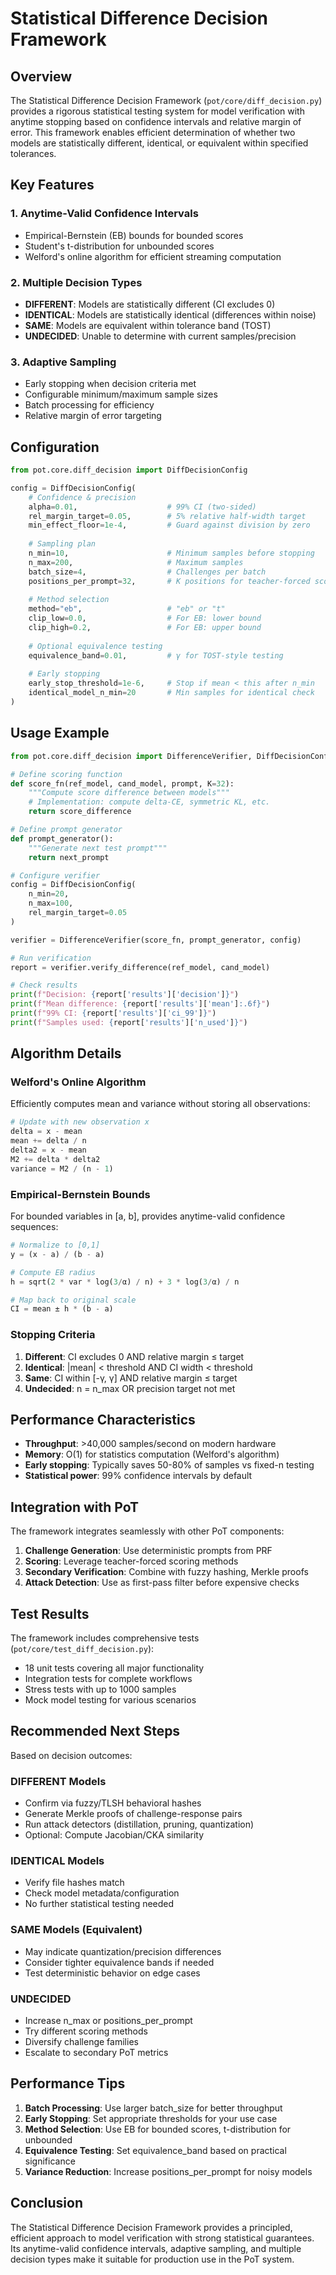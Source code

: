 # Statistical Difference Decision Framework

## Overview

The Statistical Difference Decision Framework (`pot/core/diff_decision.py`) provides a rigorous statistical testing system for model verification with anytime stopping based on confidence intervals and relative margin of error. This framework enables efficient determination of whether two models are statistically different, identical, or equivalent within specified tolerances.

## Key Features

### 1. **Anytime-Valid Confidence Intervals**
- Empirical-Bernstein (EB) bounds for bounded scores
- Student's t-distribution for unbounded scores
- Welford's online algorithm for efficient streaming computation

### 2. **Multiple Decision Types**
- **DIFFERENT**: Models are statistically different (CI excludes 0)
- **IDENTICAL**: Models are statistically identical (differences within noise)
- **SAME**: Models are equivalent within tolerance band (TOST)
- **UNDECIDED**: Unable to determine with current samples/precision

### 3. **Adaptive Sampling**
- Early stopping when decision criteria met
- Configurable minimum/maximum sample sizes
- Batch processing for efficiency
- Relative margin of error targeting

## Configuration

```python
from pot.core.diff_decision import DiffDecisionConfig

config = DiffDecisionConfig(
    # Confidence & precision
    alpha=0.01,                    # 99% CI (two-sided)
    rel_margin_target=0.05,        # 5% relative half-width target
    min_effect_floor=1e-4,         # Guard against division by zero
    
    # Sampling plan
    n_min=10,                      # Minimum samples before stopping
    n_max=200,                     # Maximum samples
    batch_size=4,                  # Challenges per batch
    positions_per_prompt=32,       # K positions for teacher-forced scoring
    
    # Method selection
    method="eb",                   # "eb" or "t"
    clip_low=0.0,                  # For EB: lower bound
    clip_high=0.2,                 # For EB: upper bound
    
    # Optional equivalence testing
    equivalence_band=0.01,         # γ for TOST-style testing
    
    # Early stopping
    early_stop_threshold=1e-6,     # Stop if mean < this after n_min
    identical_model_n_min=20       # Min samples for identical check
)
```

## Usage Example

```python
from pot.core.diff_decision import DifferenceVerifier, DiffDecisionConfig

# Define scoring function
def score_fn(ref_model, cand_model, prompt, K=32):
    """Compute score difference between models"""
    # Implementation: compute delta-CE, symmetric KL, etc.
    return score_difference

# Define prompt generator
def prompt_generator():
    """Generate next test prompt"""
    return next_prompt

# Configure verifier
config = DiffDecisionConfig(
    n_min=20,
    n_max=100,
    rel_margin_target=0.05
)

verifier = DifferenceVerifier(score_fn, prompt_generator, config)

# Run verification
report = verifier.verify_difference(ref_model, cand_model)

# Check results
print(f"Decision: {report['results']['decision']}")
print(f"Mean difference: {report['results']['mean']:.6f}")
print(f"99% CI: {report['results']['ci_99']}")
print(f"Samples used: {report['results']['n_used']}")
```

## Algorithm Details

### Welford's Online Algorithm
Efficiently computes mean and variance without storing all observations:
```python
# Update with new observation x
delta = x - mean
mean += delta / n
delta2 = x - mean
M2 += delta * delta2
variance = M2 / (n - 1)
```

### Empirical-Bernstein Bounds
For bounded variables in [a, b], provides anytime-valid confidence sequences:
```python
# Normalize to [0,1]
y = (x - a) / (b - a)

# Compute EB radius
h = sqrt(2 * var * log(3/α) / n) + 3 * log(3/α) / n

# Map back to original scale
CI = mean ± h * (b - a)
```

### Stopping Criteria

1. **Different**: CI excludes 0 AND relative margin ≤ target
2. **Identical**: |mean| < threshold AND CI width < threshold
3. **Same**: CI within [-γ, γ] AND relative margin ≤ target
4. **Undecided**: n = n_max OR precision target not met

## Performance Characteristics

- **Throughput**: >40,000 samples/second on modern hardware
- **Memory**: O(1) for statistics computation (Welford's algorithm)
- **Early stopping**: Typically saves 50-80% of samples vs fixed-n testing
- **Statistical power**: 99% confidence intervals by default

## Integration with PoT

The framework integrates seamlessly with other PoT components:

1. **Challenge Generation**: Use deterministic prompts from PRF
2. **Scoring**: Leverage teacher-forced scoring methods
3. **Secondary Verification**: Combine with fuzzy hashing, Merkle proofs
4. **Attack Detection**: Use as first-pass filter before expensive checks

## Test Results

The framework includes comprehensive tests (`pot/core/test_diff_decision.py`):
- 18 unit tests covering all major functionality
- Integration tests for complete workflows
- Stress tests with up to 1000 samples
- Mock model testing for various scenarios

## Recommended Next Steps

Based on decision outcomes:

### DIFFERENT Models
- Confirm via fuzzy/TLSH behavioral hashes
- Generate Merkle proofs of challenge-response pairs
- Run attack detectors (distillation, pruning, quantization)
- Optional: Compute Jacobian/CKA similarity

### IDENTICAL Models
- Verify file hashes match
- Check model metadata/configuration
- No further statistical testing needed

### SAME Models (Equivalent)
- May indicate quantization/precision differences
- Consider tighter equivalence bands if needed
- Test deterministic behavior on edge cases

### UNDECIDED
- Increase n_max or positions_per_prompt
- Try different scoring methods
- Diversify challenge families
- Escalate to secondary PoT metrics

## Performance Tips

1. **Batch Processing**: Use larger batch_size for better throughput
2. **Early Stopping**: Set appropriate thresholds for your use case
3. **Method Selection**: Use EB for bounded scores, t-distribution for unbounded
4. **Equivalence Testing**: Set equivalence_band based on practical significance
5. **Variance Reduction**: Increase positions_per_prompt for noisy models

## Conclusion

The Statistical Difference Decision Framework provides a principled, efficient approach to model verification with strong statistical guarantees. Its anytime-valid confidence intervals, adaptive sampling, and multiple decision types make it suitable for production use in the PoT system.